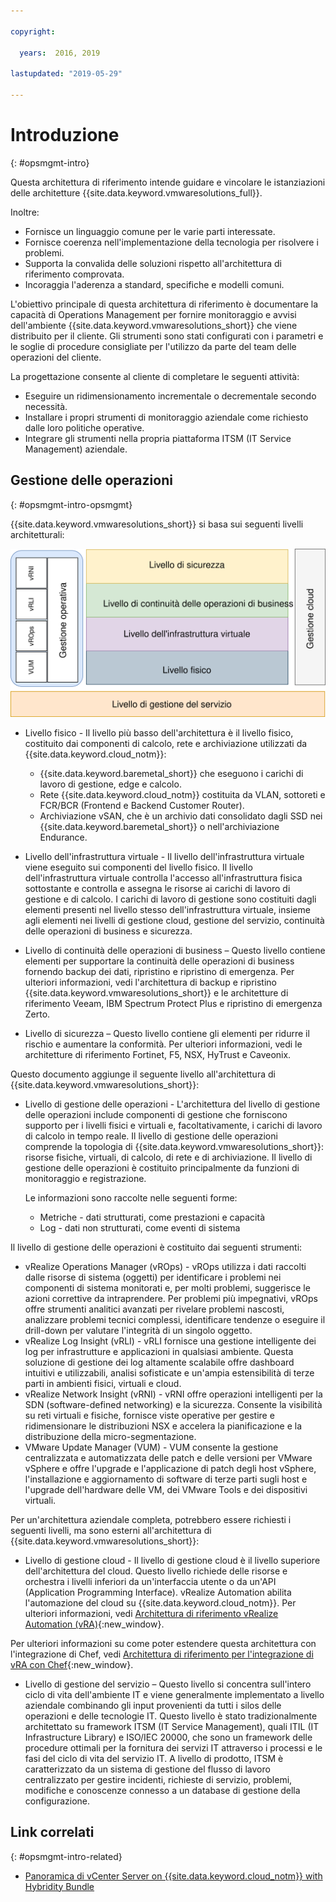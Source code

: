 ```yaml
---

copyright:

  years:  2016, 2019

lastupdated: "2019-05-29"

---
```


# Introduzione
{: #opsmgmt-intro}

Questa architettura di riferimento intende guidare e vincolare le istanziazioni delle architetture {{site.data.keyword.vmwaresolutions_full}}.

Inoltre:
* Fornisce un linguaggio comune per le varie parti interessate.
* Fornisce coerenza nell'implementazione della tecnologia per risolvere i problemi.
* Supporta la convalida delle soluzioni rispetto all'architettura di riferimento comprovata.
* Incoraggia l'aderenza a standard, specifiche e modelli comuni.

L'obiettivo principale di questa architettura di riferimento è documentare la capacità di Operations Management per fornire monitoraggio e avvisi dell'ambiente {{site.data.keyword.vmwaresolutions_short}} che viene distribuito per il cliente. Gli strumenti sono stati configurati con i parametri e le soglie di procedure consigliate per l'utilizzo da parte del team delle operazioni del cliente.

La progettazione consente al cliente di completare le seguenti attività:
* Eseguire un ridimensionamento incrementale o decrementale secondo necessità.
* Installare i propri strumenti di monitoraggio aziendale come richiesto dalle loro politiche operative.
* Integrare gli strumenti nella propria piattaforma ITSM (IT Service Management) aziendale.

## Gestione delle operazioni
{: #opsmgmt-intro-opsmgmt}

{{site.data.keyword.vmwaresolutions_short}} si basa sui seguenti livelli architetturali:

![Diagramma dell'architettura](../../images/opsmgmt-architecture.svg "Diagramma dell'architettura")

* Livello fisico - Il livello più basso dell'architettura è il livello fisico, costituito dai componenti di calcolo, rete e archiviazione utilizzati da {{site.data.keyword.cloud_notm}}:
  * {{site.data.keyword.baremetal_short}} che eseguono i carichi di lavoro di gestione, edge e calcolo.
  * Rete {{site.data.keyword.cloud_notm}} costituita da VLAN, sottoreti e FCR/BCR (Frontend e Backend Customer Router).
  * Archiviazione vSAN, che è un archivio dati consolidato dagli SSD nei {{site.data.keyword.baremetal_short}} o nell'archiviazione Endurance.

* Livello dell'infrastruttura virtuale - Il livello dell'infrastruttura virtuale viene eseguito sui componenti del livello fisico. Il livello dell'infrastruttura virtuale controlla l'accesso all'infrastruttura fisica sottostante e controlla e assegna le risorse ai carichi di lavoro di gestione e di calcolo. I carichi di lavoro di gestione sono costituiti dagli elementi presenti nel livello stesso dell'infrastruttura virtuale, insieme agli elementi nei livelli di gestione cloud, gestione del servizio, continuità delle operazioni di business e sicurezza.

* Livello di continuità delle operazioni di business – Questo livello contiene elementi per supportare la continuità delle operazioni di business fornendo backup dei dati, ripristino e ripristino di emergenza. Per ulteriori informazioni, vedi l'architettura di backup e ripristino {{site.data.keyword.vmwaresolutions_short}} e le architetture di riferimento Veeam, IBM Spectrum Protect Plus e ripristino di emergenza Zerto.

* Livello di sicurezza – Questo livello contiene gli elementi per ridurre il rischio e aumentare la conformità. Per ulteriori informazioni, vedi le architetture di riferimento Fortinet, F5, NSX, HyTrust e Caveonix.

Questo documento aggiunge il seguente livello all'architettura di {{site.data.keyword.vmwaresolutions_short}}:

* Livello di gestione delle operazioni - L'architettura del livello di gestione delle operazioni include componenti di gestione che forniscono supporto per i livelli fisici e virtuali e, facoltativamente, i carichi di lavoro di calcolo in tempo reale. Il livello di gestione delle operazioni comprende la topologia di {{site.data.keyword.vmwaresolutions_short}}: risorse fisiche, virtuali, di calcolo, di rete e di archiviazione. Il livello di gestione delle operazioni è costituito principalmente da funzioni di monitoraggio e registrazione.

  Le informazioni sono raccolte nelle seguenti forme:
    * Metriche - dati strutturati, come prestazioni e capacità
    * Log - dati non strutturati, come eventi di sistema

Il livello di gestione delle operazioni è costituito dai seguenti strumenti:

* vRealize Operations Manager (vROps) - vROps utilizza i dati raccolti dalle risorse di sistema (oggetti) per identificare i problemi nei componenti di sistema monitorati e, per molti problemi, suggerisce le azioni correttive da intraprendere. Per problemi più impegnativi, vROps offre strumenti analitici avanzati per rivelare problemi nascosti, analizzare problemi tecnici complessi, identificare tendenze o eseguire il drill-down per valutare l'integrità di un singolo oggetto.
* vRealize Log Insight (vRLI) - vRLI fornisce una gestione intelligente dei log per infrastrutture e applicazioni in qualsiasi ambiente. Questa soluzione di gestione dei log altamente scalabile offre dashboard intuitivi e utilizzabili, analisi sofisticate e un'ampia estensibilità di terze parti in ambienti fisici, virtuali e cloud.
* vRealize Network Insight (vRNI) - vRNI offre operazioni intelligenti per la SDN (software-defined networking) e la sicurezza. Consente la visibilità su reti virtuali e fisiche, fornisce viste operative per gestire e ridimensionare le distribuzioni NSX e accelera la pianificazione e la distribuzione della micro-segmentazione.
* VMware Update Manager (VUM) - VUM consente la gestione centralizzata e automatizzata delle patch e delle versioni per VMware vSphere e offre l'upgrade e l'applicazione di patch degli host vSphere, l'installazione e aggiornamento di software di terze parti sugli host e l'upgrade dell'hardware delle VM, dei VMware Tools e dei dispositivi virtuali.

Per un'architettura aziendale completa, potrebbero essere richiesti i seguenti livelli, ma sono esterni all'architettura di {{site.data.keyword.vmwaresolutions_short}}:

* Livello di gestione cloud - Il livello di gestione cloud è il livello superiore dell'architettura del cloud. Questo livello richiede delle risorse e orchestra i livelli inferiori da un'interfaccia utente o da un'API (Application Programming Interface). vRealize Automation abilita l'automazione del cloud su {{site.data.keyword.cloud_notm}}. Per ulteriori informazioni, vedi [Architettura di riferimento vRealize Automation (vRA)](https://www.ibm.com/cloud/garage/files/IBM_Cloud_for_VMware_Solutions_VRA_Architecture_v1.pdf){:new_window}.

Per ulteriori informazioni su come poter estendere questa architettura con l'integrazione di Chef, vedi [Architettura di riferimento per l'integrazione di vRA con Chef](https://www.ibm.com/cloud/garage/files/IBM_Cloud_for_VMware_Solutions_VRA_Chef_Integration_Architecture.pdf){:new_window}.

* Livello di gestione del servizio – Questo livello si concentra sull'intero ciclo di vita dell'ambiente IT e viene generalmente implementato a livello aziendale combinando gli input provenienti da tutti i silos delle operazioni e delle tecnologie IT. Questo livello è stato tradizionalmente architettato su framework ITSM (IT Service Management), quali ITIL (IT Infrastructure Library) e ISO/IEC 20000, che sono un framework delle procedure ottimali per la fornitura dei servizi IT attraverso i processi e le fasi del ciclo di vita del servizio IT. A livello di prodotto, ITSM è caratterizzato da un sistema di gestione del flusso di lavoro centralizzato per gestire incidenti, richieste di servizio, problemi, modifiche e conoscenze connesso a un database di gestione della configurazione.

## Link correlati
{: #opsmgmt-intro-related}

* [Panoramica di vCenter Server on {{site.data.keyword.cloud_notm}} with Hybridity Bundle](/docs/services/vmwaresolutions/archiref/vcs?topic=vmware-solutions-vcs-hybridity-intro)
